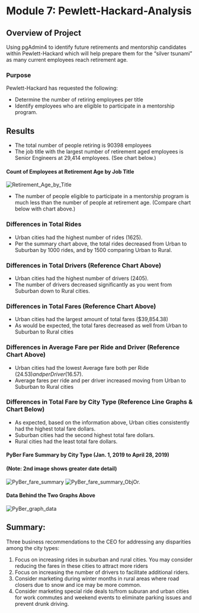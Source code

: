 # Module 7: Pewlett-Hackard-Analysis

## Overview of Project
Using pgAdmin4 to identify future retirements and mentorship candidates within Pewlett-Hackard which will help prepare them for the “silver tsunami” as many current employees reach retirement age.


### Purpose
Pewlett-Hackard has requested the following:
* Determine the number of retiring employees per title
* Identify employees who are eligible to participate in a mentorship program.
 
## Results

* The total number of people retiring is 90398 employees
* The job title with the largest number of retirement aged employees is Senior Engineers at 29,414 employees. (See chart below.)

#### Count of Employees at Retirement Age by Job Title
![Retirement_Age_by_Title]("Screenshots/Retirements_by_title.png")


* The number of people eligible to participate in a mentorship program is much less than the number of people at retirement age. (Compare chart below with chart above.)

### Differences in Total Rides
* Urban cities had the highest number of rides (1625).
* Per the summary chart above, the total rides decreased from Urban to Suburban by 1000 rides, and by 1500 comparing Urban to Rural.

### Differences in Total Drivers (Reference Chart Above)
* Urban cities had the highest number of drivers (2405).
* The number of drivers decreased significantly as you went from Suburban down to Rural cities.

### Differences in Total Fares (Reference Chart Above)
* Urban cities had the largest amount of total fares ($39,854.38)
* As would be expected, the total fares decreased as well from Urban to Suburban to Rural cities

### Differences in Average Fare per Ride and Driver (Reference Chart Above)
* Urban cities had the lowest Average fare both per Ride ($24.53) and per Driver ($16.57).
* Average fares per ride and per driver increased moving from Urban to Suburban to Rural cities

### Differences in Total Fare by City Type (Reference Line Graphs & Chart Below)
* As expected, based on the information above, Urban cities consistently had the highest total fare dollars.
* Suburban cities had the second highest total fare dollars.
* Rural cities had the least total fare dollars.


#### PyBer Fare Summary by City Type (Jan. 1, 2019 to April 28, 2019)
#### (Note: 2nd image shows greater date detail)
![PyBer_fare_summary](analysis/PyBer_fare_summary.png)   ![PyBer_fare_summary_ObjOr.](analysis/PyBer_fare_summary_object_oriented.png)

#### Data Behind the Two Graphs Above
![PyBer_graph_data](analysis/PyBer_graph_data.png)



## Summary: 
Three business recommendations to the CEO for addressing any disparities among the city types:
1. Focus on increasing rides in suburban and rural cities.  You may consider reducing the fares in these cities to attract more riders
2. Focus on increasing the number of drivers to facilitate additional riders.
3. Consider marketing during winter months in rural areas where road closers due to snow and ice may be more common.
4. Consider marketing special ride deals to/from suburan and urban cities for work commutes and weekend events to eliminate parking issues and prevent drunk driving.

